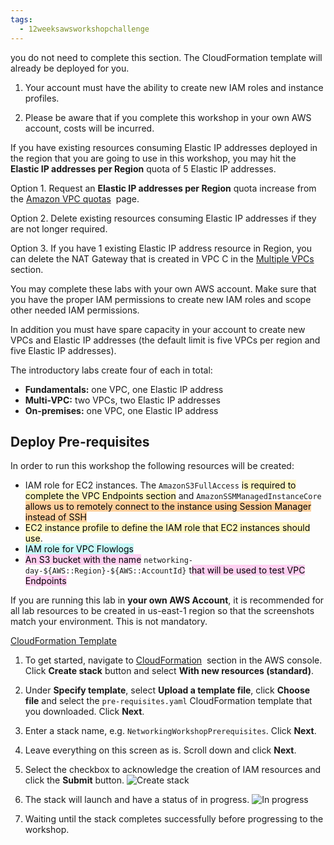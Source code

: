 ```yaml
---
tags:
  - 12weeksawsworkshopchallenge
---
```

you do not need to complete this section. The CloudFormation template will already be deployed for you.

1. Your account must have the ability to create new IAM roles and instance profiles.
    
2. Please be aware that if you complete this workshop in your own AWS account, costs will be incurred.
    

If you have existing resources consuming Elastic IP addresses deployed in the region that you are going to use in this workshop, you may hit the **Elastic IP addresses per Region** quota of 5 Elastic IP addresses.

Option 1. Request an **Elastic IP addresses per Region** quota increase from the [Amazon VPC quotas](https://docs.aws.amazon.com/vpc/latest/userguide/amazon-vpc-limits.html)  page.

Option 2. Delete existing resources consuming Elastic IP addresses if they are not longer required.

Option 3. If you have 1 existing Elastic IP address resource in Region, you can delete the NAT Gateway that is created in VPC C in the [Multiple VPCs](https://catalog.workshops.aws/networking/en-US/foundational/multivpc) section.

You may complete these labs with your own AWS account. Make sure that you have the proper IAM permissions to create new IAM roles and scope other needed IAM permissions.

In addition you must have spare capacity in your account to create new VPCs and Elastic IP addresses (the default limit is five VPCs per region and five Elastic IP addresses).

The introductory labs create four of each in total:

- **Fundamentals:** one VPC, one Elastic IP address
- **Multi-VPC:** two VPCs, two Elastic IP addresses
- **On-premises:** one VPC, one Elastic IP address

## Deploy Pre-requisites

In order to run this workshop the following resources will be created:

- IAM role for EC2 instances. The `AmazonS3FullAccess` <mark style="background: #FFF3A3A6;">is required to complete the VPC Endpoints section</mark> and `AmazonSSMManagedInstanceCore` <mark style="background: #FFB86CA6;">allows us to remotely connect to the instance using Session Manager instead of SSH</mark>
- <mark style="background: #FFF3A3A6;">EC2 instance profile to define the IAM role that EC2 instances should use</mark>.
- <mark style="background: #ABF7F7A6;">IAM role for VPC Flowlogs</mark>
- <mark style="background: #FFB8EBA6;">An S3 bucket with the name</mark> `networking-day-${AWS::Region}-${AWS::AccountId}` t<mark style="background: #FFB8EBA6;">hat will be used to test VPC Endpoints</mark>

If you are running this lab in **your own AWS Account**, it is recommended for all lab resources to be created in us-east-1 region so that the screenshots match your environment. This is not mandatory.

[CloudFormation Template](https://static.us-east-1.prod.workshops.aws/public/21da23c2-688e-4ff4-a97e-a0f3134c68a1/static/foundational/cfn/pre-requisites.yaml)

1. To get started, navigate to [CloudFormation](https://console.aws.amazon.com/cloudformation/home)  section in the AWS console. Click **Create stack** button and select **With new resources (standard)**.
    
2. Under **Specify template**, select **Upload a template file**, click **Choose file** and select the `pre-requisites.yaml` CloudFormation template that you downloaded. Click **Next**.
    
3. Enter a stack name, e.g. `NetworkingWorkshopPrerequisites`. Click **Next**.
    
4. Leave everything on this screen as is. Scroll down and click **Next**.
    
5. Select the checkbox to acknowledge the creation of IAM resources and click the **Submit** button. ![Create stack](https://static.us-east-1.prod.workshops.aws/public/21da23c2-688e-4ff4-a97e-a0f3134c68a1/static/foundational/images/prereqs/prereqs_cfn_create_stack.png)
    
6. The stack will launch and have a status of in progress. ![In progress](https://static.us-east-1.prod.workshops.aws/public/21da23c2-688e-4ff4-a97e-a0f3134c68a1/static/foundational/images/prereqs/prereqs_cfn_stack_in_progress.png)
    
7. Waiting until the stack completes successfully before progressing to the workshop.